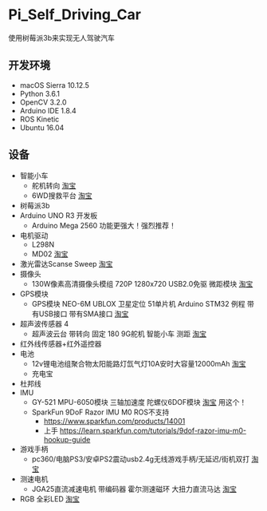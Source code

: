 # Pi_Self_Driving_Car
使用树莓派3b来实现无人驾驶汽车


## 开发环境
* macOS Sierra 10.12.5 
* Python 3.6.1
* OpenCV 3.2.0
* Arduino IDE 1.8.4
* ROS Kinetic
* Ubuntu 16.04

## 设备
- 智能小车
    - 舵机转向 [淘宝](https://item.taobao.com/item.htm?spm=a1z09.2.0.0.176fef06kl32WJ&id=525569912543&_u=venvdkb69a3)
    - 6WD搜救平台  [淘宝](https://item.taobao.com/item.htm?spm=a1z09.2.0.0.176fef06kl32WJ&id=541672590664&_u=venvdkb7d24)
- 树莓派3b
- Arduino UNO R3 开发板
    - Arduino Mega 2560 功能更强大！强烈推荐！
- 电机驱动
    - L298N 
    - MD02 [淘宝](https://item.taobao.com/item.htm?spm=a1z09.2.0.0.176fef06kl32WJ&id=540889441943&_u=venvdkbff0c)
- 激光雷达Scanse Sweep [淘宝](https://item.taobao.com/item.htm?id=545843273303&_u=t2dmg8j26111)
- 摄像头
    - 130W像素高清摄像头模组 720P 1280x720 USB2.0免驱 微距模块 [淘宝](https://item.taobao.com/item.htm?spm=a1z09.2.0.0.7f280f31zxT40g&id=17338719222&_u=venvdkbe395) 
- GPS模块
    - GPS模块 NEO-6M UBLOX 卫星定位 51单片机 Arduino STM32 例程
带有USB接口 带有SMA接口 [淘宝](https://detail.tmall.com/item.htm?id=528686611017&spm=a1z09.2.0.0.176fef06kl32WJ&_u=venvdkbb029)
- 超声波传感器 4
    - 超声波云台 带转向 固定 180 9G舵机 智能小车 测距 [淘宝](https://item.taobao.com/item.htm?spm=a1z09.2.0.0.7f280f31zxT40g&id=19789391422&_u=venvdkb5119)
- 红外线传感器+红外遥控器
- 电池 
    - 12v锂电池组聚合物太阳能路灯氙气灯10A安时大容量12000mAh  [淘宝](https://item.taobao.com/item.htm?spm=a1z09.2.0.0.7f280f31zxT40g&id=537518620774&_u=venvdkb918e) 
    - 充电宝
- 杜邦线
- IMU
    - GY-521 MPU-6050模块 三轴加速度 陀螺仪6DOF模块 [淘宝](https://item.taobao.com/item.htm?spm=a1z1r.7974869.0.0.4f1d809do5FR1k&id=537182932458) 用这个！
    - SparkFun 9DoF Razor IMU M0  ROS不支持
        - https://www.sparkfun.com/products/14001
        - 上手 https://learn.sparkfun.com/tutorials/9dof-razor-imu-m0-hookup-guide
- 游戏手柄
    - pc360/电脑PS3/安卓PS2震动usb2.4g无线游戏手柄/无延迟/街机双打 [淘宝](https://item.taobao.com/item.htm?spm=a1z09.2.0.0.7f280f31zxT40g&id=35391805818&_u=venvdkb9dc1)
- 测速电机
    - JGA25直流减速电机 带编码器 霍尔测速磁环 大扭力直流马达 [淘宝](https://item.taobao.com/item.htm?spm=a1z09.2.0.0.7f280f31zxT40g&id=45781421725&_u=venvdkb07c7)
- RGB 全彩LED   [淘宝](https://item.taobao.com/item.htm?spm=a1z09.2.0.0.7f280f31zxT40g&id=537143825494&_u=venvdkb95ff)
